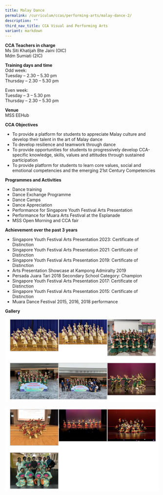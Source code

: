 ```yaml
---
title: Malay Dance
permalink: /curriculum/ccas/performing-arts/malay-dance-2/
description: ""
third_nav_title: CCA Visual and Performing Arts
variant: markdown
---
```

**CCA Teachers in charge** <br>
Ms Siti Khatijah Bte Jaini (OIC)<br>
Mdm Sumiati (2IC)

**Training days and time**&nbsp;<br>
Odd week:<br>
Tuesday – 2.30 – 5.30 pm<br>
Thursday – 2.30 – 5.30 pm

Even week:<br>
Tuesday – 3 – 5.30 pm<br>
Thursday – 2.30 – 5.30 pm

**Venue**<br>
MSS EEHub

**CCA Objectives**

*   To provide a platform for students to appreciate Malay culture and develop their talent in the art of Malay dance
*   To develop resilience and teamwork through dance
*   To provide opportunities for students to progressively develop CCA-specific knowledge, skills, values and attitudes through sustained participation
*   To provide platform for students to learn core values, social and emotional competencies and the emerging 21st Century Competencies

**Programmes and Activities**

*   Dance training
*   Dance Exchange Programme
*   Dance Camps
*   Dance Appreciation
*   Performance for Singapore Youth Festival Arts Presentation
*   Performance for Muara Arts Festival at the Esplanade
*   MSS Open Morning and CCA fair

**Achievement over the past 3 years**

*   Singapore Youth Festival Arts Presentation 2023: Certificate of Distinction
*   Singapore Youth Festival Arts Presentation 2021: Certificate of Distinction
*   Singapore Youth Festival Arts Presentation 2019: Certificate of Distinction
*   Arts Presentation Showcase at Kampong Admiralty 2019
*   Persada Juara Tari 2018 Secondary School Category: Champion
*   Singapore Youth Festival Arts Presentation 2017: Certificate of Distinction
*   Singapore Youth Festival Arts Presentation 2015: Certificate of Distinction
*   Muara Dance Festival 2015, 2016, 2018 performance

**Gallery**

![Malay Dance](/images/Malay%20Dance_1.jpg)

![Malay Dance](/images/Malay%20Dance_2.jpg)